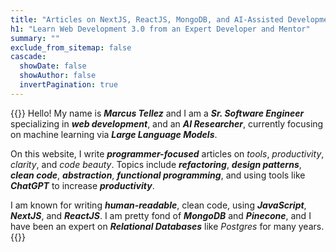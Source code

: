 ```yaml
---
title: "Articles on NextJS, ReactJS, MongoDB, and AI-Assisted Development"
h1: "Learn Web Development 3.0 from an Expert Developer and Mentor"
summary: ""
exclude_from_sitemap: false
cascade:
  showDate: false
  showAuthor: false
  invertPagination: true
---
```

{{<lead>}}
Hello! My name is ***_Marcus Tellez_*** and I am a ***_Sr. Software Engineer_*** specializing in ***_web development_***, and an ***_AI Researcher_***, currently focusing on machine learning via **_Large Language Models_**.

On this website, I write **_programmer-focused_** articles on _tools_, _productivity_, _clarity_, and _code beauty_. Topics include **_refactoring_**, **_design patterns_**, **_clean code_**, **_abstraction_**, **_functional programming_**, and using tools like **_ChatGPT_** to increase **_productivity_**.

I am known for writing **_human-readable_**, clean code, using **_JavaScript_**, **_NextJS_**, and **_ReactJS_**. I am pretty fond of **_MongoDB_** and **_Pinecone_**, and I have been an expert on **_Relational Databases_** like _Postgres_ for many years.
{{</lead>}}